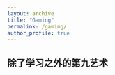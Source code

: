 ```yaml
---
layout: archive
title: "Gaming"
permalink: /gaming/
author_profile: true
---
```


除了学习之外的第九艺术
-----

